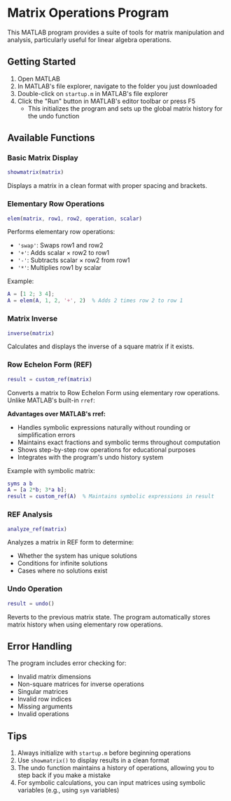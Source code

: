 # Matrix Operations Program

This MATLAB program provides a suite of tools for matrix manipulation and analysis, particularly useful for linear algebra operations.

## Getting Started

1. Open MATLAB
2. In MATLAB's file explorer, navigate to the folder you just downloaded
3. Double-click on `startup.m` in MATLAB's file explorer
4. Click the "Run" button in MATLAB's editor toolbar or press F5
   - This initializes the program and sets up the global matrix history for the undo function

## Available Functions

### Basic Matrix Display
```matlab
showmatrix(matrix)
```
Displays a matrix in a clean format with proper spacing and brackets.

### Elementary Row Operations
```matlab
elem(matrix, row1, row2, operation, scalar)
```
Performs elementary row operations:
- `'swap'`: Swaps row1 and row2
- `'+'`: Adds scalar × row2 to row1
- `'-'`: Subtracts scalar × row2 from row1
- `'*'`: Multiplies row1 by scalar

Example:
```matlab
A = [1 2; 3 4];
A = elem(A, 1, 2, '+', 2)  % Adds 2 times row 2 to row 1
```

### Matrix Inverse
```matlab
inverse(matrix)
```
Calculates and displays the inverse of a square matrix if it exists.

### Row Echelon Form (REF)
```matlab
result = custom_ref(matrix)
```
Converts a matrix to Row Echelon Form using elementary row operations. Unlike MATLAB's built-in `rref`:

**Advantages over MATLAB's rref:**
- Handles symbolic expressions naturally without rounding or simplification errors
- Maintains exact fractions and symbolic terms throughout computation
- Shows step-by-step row operations for educational purposes
- Integrates with the program's undo history system

Example with symbolic matrix:
```matlab
syms a b
A = [a 2*b; 3*a b];
result = custom_ref(A)  % Maintains symbolic expressions in result
```

### REF Analysis
```matlab
analyze_ref(matrix)
```
Analyzes a matrix in REF form to determine:
- Whether the system has unique solutions
- Conditions for infinite solutions
- Cases where no solutions exist

### Undo Operation
```matlab
result = undo()
```
Reverts to the previous matrix state. The program automatically stores matrix history when using elementary row operations.

## Error Handling

The program includes error checking for:
- Invalid matrix dimensions
- Non-square matrices for inverse operations
- Singular matrices
- Invalid row indices
- Missing arguments
- Invalid operations

## Tips

1. Always initialize with `startup.m` before beginning operations
2. Use `showmatrix()` to display results in a clean format
3. The undo function maintains a history of operations, allowing you to step back if you make a mistake
4. For symbolic calculations, you can input matrices using symbolic variables (e.g., using `sym` variables)

